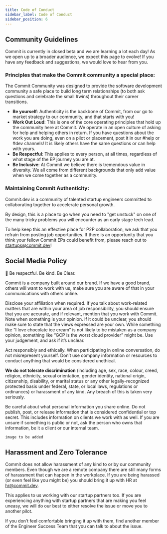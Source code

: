 ```yaml
---
title: Code of Conduct
sidebar_label: Code of Conduct
sidebar_position: 6
---
```


## Community Guidelines

Commit is currently in closed beta and we are learning a lot each day! As we open up to a broader audience, we expect this page to evolve! If you have any feedback and suggestions, we would love to hear from you.

### Principles that make the Commit community a special place:

The Commit Community was designed to provide the software development community a safe place to build long term relationships (to both ask questions and celebrate the small #wins) throughout their career transitions.

- **Be yourself**: Authenticity is the backbone of Commit, from our go to market strategy to our community, and that starts with you!
- **Work Out Loud**: This is one of the core operating principles that hold up the community here at Commit. We operate in an open culture of asking for help and helping others in return. If you have questions about the work you are doing, even on a pilot or placement, post it in our #help or #dev channels! It is likely others have the same questions or can help with yours.
- **Be Respectful**: This applies to every person, at all times, regardless of what stage of the EP journey you are at.
- **Be Inclusive**: At Commit we believe there is tremendous value in diversity. We all come from different backgrounds that only add value when we come together as a community.

### Maintaining Commit Authenticity:

Commit.dev is a community of talented startup engineers committed to collaborating together to accelerate personal growth.

By design, this is a place to go when you need to "get unstuck" on one of the many tricky problems you will encounter as an early stage tech lead.

To help keep this an effective place for P2P collaboration, we ask that you refrain from posting job opportunities. If there is an opportunity that you think your fellow Commit EPs could benefit from, please reach out to startups@commit.dev!

## Social Media Policy

💬 Be respectful. Be kind. Be Clear.

Commit is a company built around our brand. If we have a good brand, others will want to work with us, make sure you are aware of that in your communications with others online.

Disclose your affiliation when required. If you talk about work-related matters that are within your area of job responsibility, you should ensure that you are accurate, and if relevant, mention that you work with Commit. Note when something is your opinion. If it could be unclear, you should make sure to state that the views expressed are your own. While something like “I love chocolate ice cream” is not likely to be mistaken as a company opinion, something like “GCP is the worst cloud provider” might be. Use your judgement, and ask if it’s unclear.

Act responsibly and ethically. When participating in online conversation, do not misrepresent yourself. Don’t use company information or resources to conduct anything that would be considered unethical.

**We do not tolerate discrimination** (including age, sex, race, colour, creed, religion, ethnicity, sexual orientation, gender identity, national origin, citizenship, disability, or marital status or any other legally-recognized protected basis under federal, state, or local laws, regulations or ordinances) or harassment of any kind. Any breach of this is taken very seriously.

Be careful about what personal information you share online. Do not publish, post, or release information that is considered confidential or top secret. This includes information on clients we work with as well. If you are unsure if something is public or not, ask the person who owns that information, be it a client or our internal team.

``` image to be added ```

## Harassment and Zero Tolerance

Commit does not allow harassment of any kind to or by our community members. Even though we are a remote company there are still many forms of harassment that can happen in the workplace. If you are being harassed (or even feel like you might be) you should bring it up with HR at hr@commit.dev.

This applies to us working with our startup partners too. If you are experiencing anything with startup partners that are making you feel uneasy, we will do our best to either resolve the issue or move you to another pilot.

If you don’t feel comfortable bringing it up with them, find another member of the Engineer Success Team that you can talk to about the issue.

